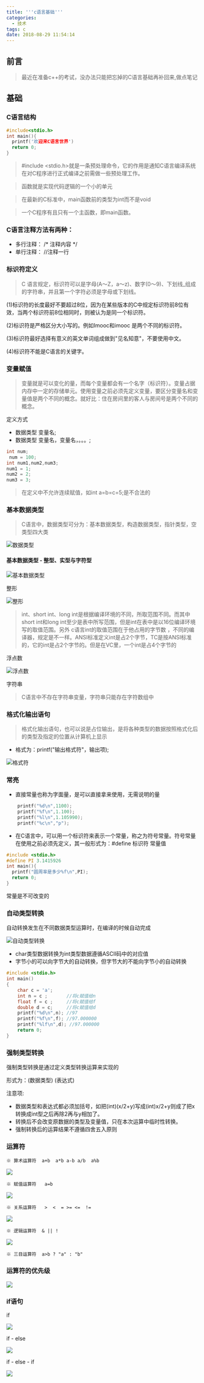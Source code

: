 ```yaml
---
title: '''c语言基础'''
categories:
  - 技术
tags: c
date: 2018-08-29 11:54:14
---
```

## 前言

> 最近在准备c++的考试，没办法只能把忘掉的C语言基础再补回来,做点笔记

 <!-- more -->   

## 基础

### C语言结构

``` c
#include<stdio.h>
int main(){
  printf('欢迎来C语言世界')
  return 0;
}
```

>  #include <stdio.h>就是一条预处理命令，它的作用是通知C语言编译系统在对C程序进行正式编译之前需做一些预处理工作。

> 函数就是实现代码逻辑的一个小的单元

> 在最新的C标准中，main函数前的类型为int而不是void

> 一个C程序有且只有一个主函数，即main函数。

### C语言注释方法有两种：

 - 多行注释：  /* 注释内容 */ 
 - 单行注释：  //注释一行

### 标识符定义

> C 语言规定，标识符可以是字母(A～Z，a～z)、数字(0～9)、下划线_组成的字符串，并且第一个字符必须是字母或下划线。

(1)标识符的长度最好不要超过8位，因为在某些版本的C中规定标识符前8位有效，当两个标识符前8位相同时，则被认为是同一个标识符。 

(2)标识符是严格区分大小写的。例如Imooc和imooc 是两个不同的标识符。 

(3)标识符最好选择有意义的英文单词组成做到"见名知意"，不要使用中文。

(4)标识符不能是C语言的关键字。

### 变量赋值
> 变量就是可以变化的量，而每个变量都会有一个名字（标识符）。变量占据内存中一定的存储单元。使用变量之前必须先定义变量，要区分变量名和变量值是两个不同的概念。就好比：住在房间里的客人与房间号是两个不同的概念。

定义方式
 - 数据类型 变量名;
 - 数据类型 变量名，变量名，。。。;

``` c
int num;
 num = 100;
int num1,num2,num3;
num1 = 1;
num2 = 2;
num3 = 3;

```

> 在定义中不允许连续赋值，如int a=b=c=5;是不合法的

### 基本数据类型

> C语言中，数据类型可分为：基本数据类型，构造数据类型，指针类型，空类型四大类

![数据类型](http://img.mukewang.com/552b3d930001acdd04260268.jpg)

#### 基本数据类型 - 整型、实型与字符型

![基本数据类型](http://img.mukewang.com/547fd0af0001b55b06300091.jpg)

整形

![整形](http://img.mukewang.com/55adb2e70001360607410143.jpg)

> int、short int、long int是根据编译环境的不同，所取范围不同。而其中short int和long int至少是表中所写范围，但是int在表中是以16位编译环境写的取值范围。另外 c语言int的取值范围在于他占用的字节数 ，不同的编译器，规定是不一样。ANSI标准定义int是占2个字节，TC是按ANSI标准的，它的int是占2个字节的。但是在VC里，一个int是占4个字节的

浮点数

![浮点数](http://img.mukewang.com/547fd1250001132307420082.jpg)

字符串

> C语言中不存在字符串变量，字符串只能存在字符数组中

### 格式化输出语句

> 格式化输出语句，也可以说是占位输出，是将各种类型的数据按照格式化后的类型及指定的位置从计算机上显示

- 格式为：printf("输出格式符"，输出项);

![格式符](http://img.mukewang.com/54856b620001e2ad04880099.jpg)

### 常亮
 - 直接常量也称为字面量，是可以直接拿来使用，无需说明的量

```c
    printf("%d\n",1100);
    printf("%f\n",1.100);
    printf("%l\n",1.105990);
    printf("%c\n","p");
```
  - 在C语言中，可以用一个标识符来表示一个常量，称之为符号常量。符号常量在使用之前必须先定义，其一般形式为：#define 标识符 常量值

``` c
#include <stdio.h>
#define PI 3.1415926
int main(){
  printf("圆周率是多少%f\n",PI);
  return 0;
}


```
常量是不可改变的

### 自动类型转换

自动转换发生在不同数据类型运算时，在编译的时候自动完成

![自动类型转换](http://img.mukewang.com/549aa7070001c93b03810128.jpg)

 - char类型数据转换为int类型数据遵循ASCII码中的对应值
 - 字节小的可以向字节大的自动转换，但字节大的不能向字节小的自动转换

``` c
#include <stdio.h>
int main()
{
    char c = 'a';
    int n = c ;       //将c赋值给n
    float f = c ;     //将c赋值给f
    double d = c;     //将c赋值给d
    printf("%d\n",n); //97
    printf("%f\n",f); //97.000000
    printf("%lf\n",d); //97.000000
    return 0;    
}
```
### 强制类型转换

强制类型转换是通过定义类型转换运算来实现的

 形式为：(数据类型) (表达式) 

注意项:
 - 数据类型和表达式都必须加括号，如把(int)(x/2+y)写成(int)x/2+y则成了把x转换成int型之后再除2再与y相加了。
 - 转换后不会改变原数据的类型及变量值，只在本次运算中临时性转换。
 - 强制转换后的运算结果不遵循四舍五入原则


 ### 运算符

    ※ 算术运算符  a+b  a*b a-b a/b  a%b

![](http://img.mukewang.com/54ac8dfb000126ad04510145.jpg)

    ※ 赋值运算符   a=b
![](http://img.mukewang.com/5492bd4700016e9103370083.jpg)

    ※ 关系运算符   >  <  = >= <=  !=
![](http://img.mukewang.com/5481551100017fbe04250141.jpg)

    ※ 逻辑运算符  & || !
![](http://img.mukewang.com/54816483000195a203180087.jpg)

    ※ 三目运算符  a>b ? "a" : "b"

### 运算符的优先级

![](http://img.mukewang.com/54817fa90001654403370200.jpg)


### if语句

if

![](http://img.mukewang.com/549cf202000188f802600278.jpg)

if - else

![](http://img.mukewang.com/549cf0ad000157f603260281.jpg)


if - else - if

![](http://img.mukewang.com/549cf81d0001d6e205180223.jpg)








